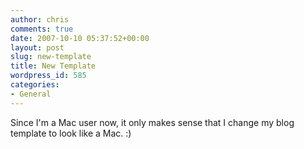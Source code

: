 ```yaml
---
author: chris
comments: true
date: 2007-10-10 05:37:52+00:00
layout: post
slug: new-template
title: New Template
wordpress_id: 585
categories:
- General
---
```


Since I'm a Mac user now, it only makes sense that I change my blog template to look like a Mac. :)

